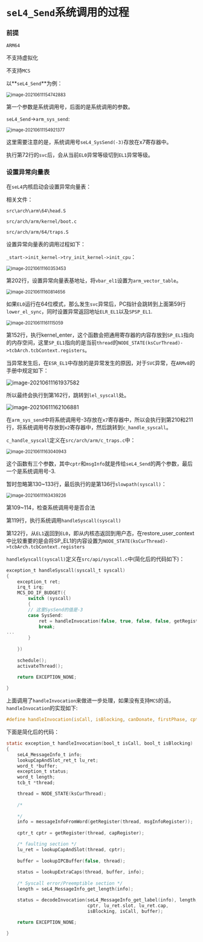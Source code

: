 # `seL4_Send`系统调用的过程

### 前提

`ARM64`

不支持虚拟化

不支持`MCS`



以**`seL4_Send`**为例：

<img src="pictures/image-20210611154742883.png" alt="image-20210611154742883" style="zoom: 80%;" />

第一个参数是系统调用号，后面的是系统调用的参数。

`seL4_Send`->`arm_sys_send`:

<img src="pictures/image-20210611154921377.png" alt="image-20210611154921377" style="zoom:80%;" />

这里需要注意的是，系统调用号`seL4_SysSend(-3)`存放在x7寄存器中。

执行第72行的`svc`后，会从当前`EL0`异常等级切到`EL1`异常等级。



### 设置异常向量表

在`seL4`内核启动会设置异常向量表：

相关文件：

`src\arch\arm\64\head.S`

`src/arch/arm/kernel/boot.c`

`src/arch/arm/64/traps.S`



设置异常向量表的调用过程如下：

`_start->init_kernel->try_init_kernel->init_cpu`：

<img src="pictures/image-20210611160353453.png" alt="image-20210611160353453" style="zoom:80%;" />

第202行，设置异常向量表基地址，将`vbar_el1`设置为`arm_vector_table`。

<img src="pictures/image-20210611160814656.png" alt="image-20210611160814656" style="zoom:80%;" />

如果`EL0`运行在64位模式，那么发生`svc`异常后，PC指针会跳转到上面第59行`lower_el_sync`，同时设置异常返回地址`ELR_EL1`以及`SPSP_EL1`.

<img src="pictures/image-20210611161115059.png" alt="image-20210611161115059" style="zoom:80%;" />

第152行，执行kernel_enter，这个函数会把通用寄存器的内容存放到`SP_EL1`指向的内存空间，这里`SP_EL1`指向的是当前`thread`的`NODE_STATE(ksCurThread)->tcbArch.tcbContext.registers`。



当异常发生后，在`ESR_EL1`中存放的是异常发生的原因，对于`SVC`异常，在`ARMv8`的手册中规定如下：

![image-20210611161937582](pictures/image-20210611161937582.png)

所以最终会执行到第162行，跳转到`lel_syscall`处。



![image-20210611162106881](pictures/image-20210611162106881.png)

在`arm_sys_send`中将系统调用号-3存放在`x7`寄存器中，所以会执行到第210和211行，将系统调用号存放到`x2`寄存器中，然后跳转到`c_handle_syscall`。

`c_handle_syscall`定义在`src/arch/arm/c_traps.c`中：

<img src="pictures/image-20210611163040943.png" alt="image-20210611163040943" style="zoom:80%;" />

这个函数有三个参数，其中`cptr`和`msgInfo`就是传给`seL4_Send`的两个参数，最后一个是系统调用号-3.

暂时忽略第130~133行，最后执行的是第136行`slowpath(syscall)`：

<img src="pictures/image-20210611163439226.png" alt="image-20210611163439226" style="zoom:80%;" />

第109~114，检查系统调用号是否合法

第119行，执行系统调用`handleSyscall(syscall)`

第122行，从`EL1`返回到`EL0`，即从内核态返回到用户态，在restore_user_context中比较重要的是会将SP_EL1的内容设置为`NODE_STATE(ksCurThread)->tcbArch.tcbContext.registers`



`handleSyscall(syscall)`定义在`src/api/syscall.c`中(简化后的代码如下)：

```c
exception_t handleSyscall(syscall_t syscall)
{
    exception_t ret;
    irq_t irq;
    MCS_DO_IF_BUDGET({
        switch (syscall)
        {
        // 这里SysSend的值是-3
        case SysSend:
            ret = handleInvocation(false, true, false, false, getRegister(NODE_STATE(ksCurThread), capRegister));
            break;
...
        }
    
    })
    
    schedule();
    activateThread();
    
    return EXCEPTION_NONE;

}
```



上面调用了`handleInvocation`来做进一步处理，如果没有支持`MCS`的话，`handleInvocation`的实现如下:

```c
#define handleInvocation(isCall, isBlocking, canDonate, firstPhase, cptr) handleInvocation(isCall, isBlocking)
```

下面是简化后的代码：

```C
static exception_t handleInvocation(bool_t isCall, bool_t isBlocking)
{
    seL4_MessageInfo_t info;
    lookupCapAndSlot_ret_t lu_ret;
    word_t *buffer;
    exception_t status;
    word_t length;
    tcb_t *thread;

    thread = NODE_STATE(ksCurThread);
    
    /*
    
    */
    info = messageInfoFromWord(getRegister(thread, msgInfoRegister));
    
    cptr_t cptr = getRegister(thread, capRegister);

    /* faulting section */
    lu_ret = lookupCapAndSlot(thread, cptr);
     
    buffer = lookupIPCBuffer(false, thread);
    
    status = lookupExtraCaps(thread, buffer, info);
    
    /* Syscall error/Preemptible section */
    length = seL4_MessageInfo_get_length(info);

    status = decodeInvocation(seL4_MessageInfo_get_label(info), length,
                              cptr, lu_ret.slot, lu_ret.cap,
                              isBlocking, isCall, buffer);
   
    return EXCEPTION_NONE;

}
```

